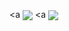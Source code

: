 
<a 
<img   align="center" src="https://github-readme-stats.vercel.app/api?username=matong0209&locale=cn&line_height=33&show_icons=true&hide=&theme=&rank_icon=default"/>
</a>
<a 
<img   align="center" src="https://github-readme-stats.vercel.app/api/top-langs/?username=matong0209&locale=cn&line_height=33&theme=&langs_count=5"/>
</a>
